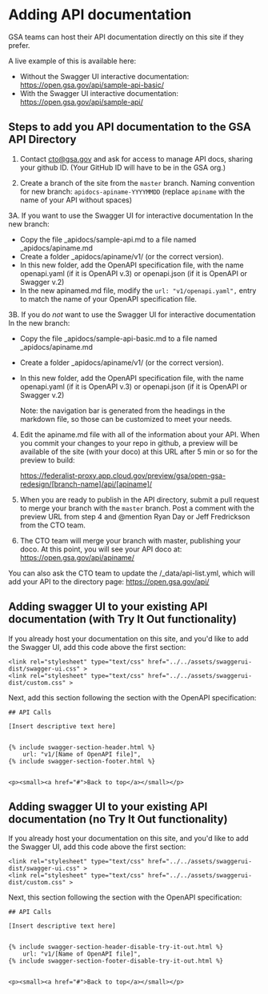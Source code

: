 # Adding API documentation

GSA teams can host their API documentation directly on this site if they prefer. 

A live example of this is available here:
- Without the Swagger UI interactive documentation: https://open.gsa.gov/api/sample-api-basic/
- With  the Swagger UI interactive documentation: https://open.gsa.gov/api/sample-api/

## Steps to add you API documentation to the GSA API Directory

1. Contact cto@gsa.gov and ask for access to manage API docs, sharing your github ID. (Your GitHub ID will have to be in the GSA org.)

2. Create a branch of the site from the `master` branch. Naming convention for new branch: `apidocs-apiname-YYYYMMDD` (replace `apiname` with the name of your API without spaces)

3A. If you want to use the Swagger UI for interactive documentation
In the new branch:
* Copy the file _apidocs/sample-api.md to a file named _apidocs/apiname.md 
* Create a folder _apidocs/apiname/v1/ (or the correct version).
* In this new folder, add the OpenAPI specification file, with the name openapi.yaml (if it is OpenAPI v.3) or openapi.json (if it is OpenAPI or Swagger v.2)
* In the new apinamed.md file, modify the `url: "v1/openapi.yaml",` entry to match the name of your OpenAPI specification file.

3B. If you do _not_ want to use the Swagger UI for interactive documentation
In the new branch:
* Copy the file _apidocs/sample-api-basic.md to a file named _apidocs/apiname.md 
* Create a folder _apidocs/apiname/v1/ (or the correct version).
* In this new folder, add the OpenAPI specification file, with the name openapi.yaml (if it is OpenAPI v.3) or openapi.json (if it is OpenAPI or Swagger v.2)
 
  Note: the navigation bar is generated from the headings in the markdown file, so those can be customized to meet your needs.

4. Edit the apiname.md file with all of the information about your API. When you commit your changes to your repo in github, a preview will be available of the site (with your doco) at this URL after 5 min or so for the preview to build:

     https://federalist-proxy.app.cloud.gov/preview/gsa/open-gsa-redesign/[branch-name]/api/[apiname]/


5. When you are ready to publish in the API directory, submit a pull request to merge your branch with the `master` branch. Post a comment with the preview URL from step 4 and @mention Ryan Day or Jeff Fredrickson from the CTO team. 

6. The CTO team will merge your branch with master, publishing your doco.  At this point, you will see your API doco at: https://open.gsa.gov/api/apiname/

You can also ask the CTO team to update the /_data/api-list.yml, which will add your API to the directory page: https://open.gsa.gov/api/

## Adding swagger UI to your existing API documentation (with Try It Out functionality)

If you already host your documentation on this site, and you'd like to add the Swagger UI, add this code above the first section:

```
<link rel="stylesheet" type="text/css" href="../../assets/swaggerui-dist/swagger-ui.css" >
<link rel="stylesheet" type="text/css" href="../../assets/swaggerui-dist/custom.css" >
```


Next, add this section following the section with the OpenAPI specification:

```
## API Calls

[Insert descriptive text here]


{% include swagger-section-header.html %}
    url: "v1/[Name of OpenAPI file]", 
{% include swagger-section-footer.html %}


<p><small><a href="#">Back to top</a></small></p>
```

## Adding swagger UI to your existing API documentation (no Try It Out functionality)

If you already host your documentation on this site, and you'd like to add the Swagger UI, add this code above the first section:

```
<link rel="stylesheet" type="text/css" href="../../assets/swaggerui-dist/swagger-ui.css" >
<link rel="stylesheet" type="text/css" href="../../assets/swaggerui-dist/custom.css" >
```

Next, this section following the section with the OpenAPI specification:

```
## API Calls

[Insert descriptive text here]


{% include swagger-section-header-disable-try-it-out.html %}
    url: "v1/[Name of OpenAPI file]", 
{% include swagger-section-footer-disable-try-it-out.html %}


<p><small><a href="#">Back to top</a></small></p>
```



